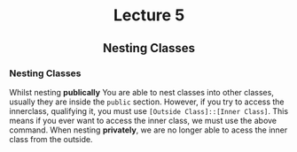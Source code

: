 <div align = "center">

# Lecture 5
## Nesting Classes

</div> 

### Nesting Classes
Whilst nesting **publically** You are able to nest classes into other classes, usually they are inside the `public` section. However, if you try to access the innerclass, qualifying it, you must use `[Outside Class]::[Inner Class]`. This means if you ever want to access the inner class, we must use the above command. When nesting **privately**, we are no longer able to acess the inner class from the outside. 




